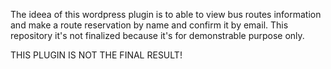 The ideea of this wordpress plugin is to able to view bus routes information and make a route reservation by name and confirm it by email. This repository it's not finalized because it's for demonstrable purpose only.

THIS PLUGIN IS NOT THE FINAL RESULT!
